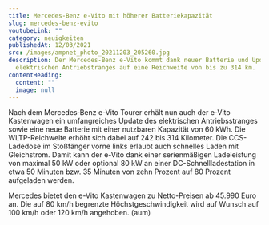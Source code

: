 ```yaml
---
title: Mercedes-Benz e-Vito mit höherer Batteriekapazität
slug: mercedes-benz-evito
youtubeLink: ""
category: neuigkeiten
publishedAt: 12/03/2021
src: /images/ampnet_photo_20211203_205260.jpg
description: Der Mercedes-Benz e-Vito kommt dank neuer Batterie und Update des
  elektrischen Antriebstranges auf eine Reichweite von bis zu 314 km.
contentHeading:
  content: ""
  image: null
---
```

Nach dem Mercedes‑Benz e-Vito Tourer erhält nun auch der e-Vito Kastenwagen ein umfangreiches Update des elektrischen Antriebsstranges sowie eine neue Batterie mit einer nutzbaren Kapazität von 60 kWh. Die WLTP-Reichweite erhöht sich dabei auf 242 bis 314 Kilometer. Die CCS-Ladedose im Stoßfänger vorne links erlaubt auch schnelles Laden mit Gleichstrom. Damit kann der e-Vito dank einer serienmäßigen Ladeleistung von maximal 50 kW oder optional 80 kW an einer DC-Schnellladestation in etwa 50 Minuten bzw. 35 Minuten von zehn Prozent auf 80 Prozent aufgeladen werden.

Mercedes bietet den e-Vito Kastenwagen zu Netto-Preisen ab 45.990 Euro an. Die auf 80 km/h begrenzte Höchstgeschwindigkeit wird auf Wunsch auf 100 km/h oder 120 km/h angehoben. (aum)